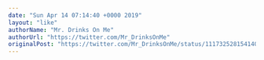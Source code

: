 ```yaml
---
date: "Sun Apr 14 07:14:40 +0000 2019"
layout: "like"
authorName: "Mr. Drinks On Me"
authorUrl: "https://twitter.com/Mr_DrinksOnMe"
originalPost: "https://twitter.com/Mr_DrinksOnMe/status/1117325281541402625"
---
```

